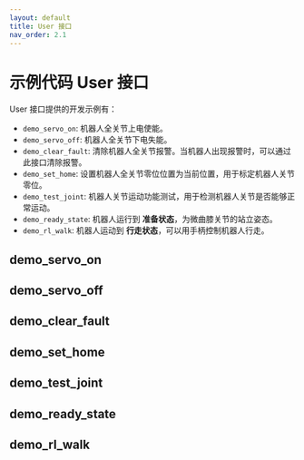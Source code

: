 ```yaml
---
layout: default
title: User 接口
nav_order: 2.1
---
```


# 示例代码 User 接口

User 接口提供的开发示例有：

- `demo_servo_on`: 机器人全关节上电使能。
- `demo_servo_off`: 机器人全关节下电失能。
- `demo_clear_fault`: 清除机器人全关节报警。当机器人出现报警时，可以通过此接口清除报警。
- `demo_set_home`: 设置机器人全关节零位位置为当前位置，用于标定机器人关节零位。
- `demo_test_joint`: 机器人关节运动功能测试，用于检测机器人关节是否能够正常运动。
- `demo_ready_state`: 机器人运行到 **准备状态**，为微曲膝关节的站立姿态。
- `demo_rl_walk`: 机器人运动到 **行走状态**，可以用手柄控制机器人行走。

## demo_servo_on

## demo_servo_off

## demo_clear_fault

## demo_set_home

## demo_test_joint

## demo_ready_state

## demo_rl_walk
